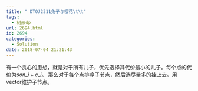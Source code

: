 ```yaml
---
title: " DTOJ2311兔子与樱花\t\t"
tags:
  - 树形dp
url: 2694.html
id: 2694
categories:
  - Solution
date: 2018-07-04 21:21:43
---
```


有一个贪心的思想，就是对于所有儿子，优先选择其代价最小的儿子。每个点的代价为$son\_i+c\_i$。 那么对于每个点排序子节点，然后选尽量多的挂上去。用vector维护子节点。